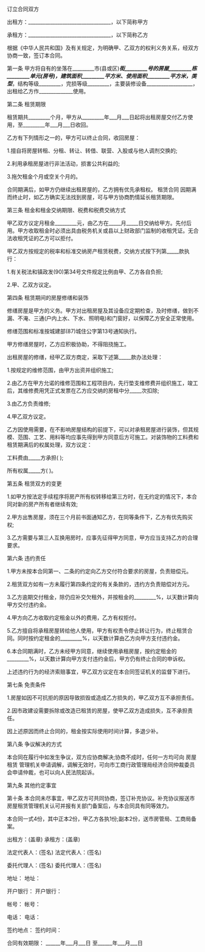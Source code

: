 
 


订立合同双方


出租方：__________________________________，以下简称甲方


承租方：__________________________________，以下简称乙方


根据《中华人民共和国》及有关规定，为明确甲、乙双方的权利义务关系，经双方协商一致，签订本合同。


第一条 甲方将自有的坐落在_________市(县或区)_________街_________号的房屋_________栋_________单元(房号)，建筑面积_________平方米、使用面积_________平方米，类型_________，结构等级_________，完损等级_________，主要装修设备___________________，出租给乙方作______________使用。


第二条 租赁期限


租赁期共_________个月，甲方从_________年___月___日起将出租房屋交付乙方使用，至_________年___月___日收回。


乙方有下列情形之一的，甲方可以终止合同，收回房屋：


1.擅自将房屋转租、分租、转让、转借、联营、入股或与他人调剂交换的;


2.利用承租房屋进行非法活动，损害公共利益的;


3.拖欠租金个月或空关个月的。


合同期满后，如甲方仍继续出租房屋的，乙方拥有优先承租权。 
租赁合同
因期满而终止时，如乙方确实无法找到房屋，可与甲方协商酌情延长租赁期限。


第三条 租金和租金交纳期限、税费和税费交纳方式


甲乙双方议定月租金_________元，由乙方在_____月_____日交纳给甲方。先付后用。甲方收取租金时必须出具由税务机关或县以上财政部门监制的收租凭证。无合法收租凭证的乙方可以拒付。


甲乙双方按规定的税率和标准交纳房产租赁税费，交纳方式按下列第_____款执行：


1.有关税法和镇政发(90)第34号文件规定比例由甲、乙方各自负担;


2.甲、乙双方议定。


第四条 租赁期间的房屋修缮和装饰


修缮房屋是甲方的义务。甲方对出租房屋及其设备应定期检查，及时修缮，做到不漏、不淹、三通(户内上水、下水、照明电)和门窗好，以保障乙方安全正常使用。


修缮范围和标准按城建部(87)城住公字第13号通知执行。


甲方修缮房屋时，乙方应积极协助，不得阻挠施工。


出租房屋的修缮，经甲乙双方商定，采取下述第_____款办法处理：


1.按规定的维修范围，由甲方出资并组织施工;


2.由乙方在甲方允诺的维修范围和工程项目内，先行垫支维修费并组织施工，竣工后，其维修费用凭正式发票在乙方应交纳的房租中分_____次扣除;


3.由乙方负责维修;


4.甲乙双方议定。


乙方因使用需要，在不影响房屋结构的前提下，可以对承租房屋进行装饰，但其规模、范围、工艺、用料等均应事先得到甲方同意后方可施工。对装饰物的工料费和租赁期满后的权属处理，双方议定：


工料费由_____方承担( );


所有权属_____方( )。


第五条 租赁双方的变更


1.如甲方按法定手续程序将房产所有权转移给第三方时，在无约定的情况下，本合同对新的房产所有者继续有效;


2.甲方出售房屋，须在三个月前书面通知乙方，在同等条件下，乙方有优先购买权;


3.乙方需要与第三人互换用房时，应事先征得甲方同意，甲方应当支持乙方的合理要求。


第六条 违约责任


1.甲方未按本合同第一、二条的约定向乙方交付符合要求的房屋，负责赔偿元。


2.租赁双方如有一方未履行第四条约定的有关条款的，违约方负责赔偿对方元。


3.乙方逾期交付租金，除仍应补交欠租外，并按租金的_________%，以天数计算向甲方交付违约金。


4.甲方向乙方收取约定租金以外的费用，乙方有权拒付。


5.乙方擅自将承租房屋转给他人使用，甲方有权责令停止转让行为，终止租赁合同。同时按约定租金的_________%，以天数计算由乙方向甲方支付违约金。


6.本合同期满时，乙方未经甲方同意，继续使用承租房屋，按约定租金的_________%，以天数计算向甲方支付违约金后，甲方仍有终止合同的申诉权。


上述违约行为的经济索赔事宜，甲乙双方议定在本合同签证机关的监督下进行。


第七条 免责条件


1.房屋如因不可抗拒的原因导致损毁或造成乙方损失的，甲乙双方互不承担责任。


2.因市政建设需要拆除或改造已租赁的房屋，使甲乙双方造成损失，互不承担责任。


因上述原因而终止合同的，租金按实际使用时间计算，多退少补。


第八条 争议解决的方式


本合同在履行中如发生争议，双方应协商解决;协商不成时，任何一方均可向
房屋租赁
管理机关申请调解，调解无效时，可向市工商行政管理局经济合同仲裁委员会申请仲裁，也可以向人民法院起诉。


第九条 其他约定事宜


第十条 本合同未尽事宜，甲乙双方可共同协商，签订补充协议。补充协议报送市房屋租赁管理机关认可并报有关部门备案后，与本合同具有同等效力。


本合同一式4份，其中正本2份，甲乙方各执1份;副本2份，送市房管局、工商局备案。


出租方：(盖章)                  承租方：(盖章)


法定代表人：(签名)           法定代表人：(签名)


委托代理人：(签名)           委托代理人：(签名)


地址：                              地址：


开户银行：                       开户银行：


帐号：                              帐号：


电话：                              电话：


签约地点：                       签约时间：


合同有效期限： ______年___月___日 至______年___月___日
 


 

 
 
 
 
 
  


  
 

  


  


  
 
 
 
 

